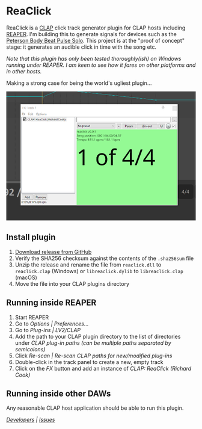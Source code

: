 # ReaClick

ReaClick is a [CLAP][clap] click track generator plugin for CLAP hosts including
[REAPER][reaper]. I'm building this to generate signals for devices such as the
[Peterson Body Beat Pulse Solo][body-beat-pulse-solo]. This project is at the
"proof of concept" stage: it generates an audible click in time with the song etc.

_Note that this plugin has only been tested thoroughly(ish) on Windows running
 under REAPER. I am keen to see how it fares on other platforms and in other
 hosts._

Making a strong case for being the world's ugliest plugin&hellip;

![ReaClick UI](reaclick-in-reaper-windows.png "ReaClick UI")

## Install plugin

1. [Download release from GitHub][releases]
2. Verify the SHA256 checksum against the contents of the `.sha256sum` file
3. Unzip the release and rename the file from `reaclick.dll` to
`reaclick.clap` (Windows) or `libreaclick.dylib` to `libreaclick.clap`
(macOS)
4. Move the file into your CLAP plugins directory

## Running inside REAPER

1. Start REAPER
2. Go to _Options \| Preferences&hellip;_
3. Go to _Plug-ins \| LV2/CLAP_
4. Add the path to your CLAP plugin directory to the list of directories
under _CLAP plug-in paths (can be multiple paths separated by semicolons)_
5. Click _Re-scan \| Re-scan CLAP paths for new/modified plug-ins_
6. Double-click in the track panel to create a new, empty track
7. Click on the _FX_ button and add an instance of _CLAP: ReaClick (Richard Cook)_

## Running inside other DAWs

Any reasonable CLAP host application should be able to run this plugin.

_[Developers][readme] \| [Issues][issues]_

[body-beat-pulse-solo]: https://www.petersontuners.com/products/bodybeatpulse/
[clap]: https://cleveraudio.org/
[issues]: https://github.com/rcook/reaclick/issues
[readme]: https://github.com/rcook/reaclick/blob/main/README.md
[reaper]: https://reaper.fm/
[releases]: https://github.com/rcook/reaclick/releases
